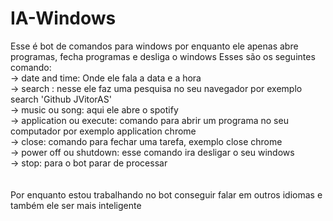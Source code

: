 # IA-Windows
Esse é bot de comandos para windows
por enquanto ele apenas abre programas, fecha programas e desliga o windows
Esses são os seguintes comando:<br>
-> date and time: Onde ele fala a data e a hora<br>
-> search : nesse ele faz uma pesquisa no seu navegador por exemplo search 'Github JVitorAS'<br>
-> music ou song: aqui ele abre o spotify<br>
-> application ou execute: comando para abrir um programa no seu computador por exemplo application chrome<br>
-> close: comando para fechar uma tarefa, exemplo close chrome<br>
-> power off ou shutdown: esse comando ira desligar o seu windows<br>
-> stop: para o bot parar de processar<br>
<br><br>
Por enquanto estou trabalhando no bot conseguir falar em outros idiomas e também ele ser mais inteligente
